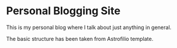 # Personal Blogging Site

This is my personal blog where I talk about just anything in general.

The basic structure has been taken from Astrofilio template.
